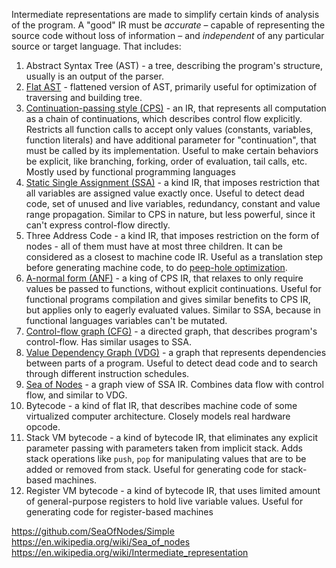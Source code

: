 Intermediate representations are made to simplify certain kinds of analysis of the program. A "good" IR must be _accurate_ – capable of representing the source code without loss of information – and _independent_ of any particular source or target language.
That includes:
1. Abstract Syntax Tree (AST) - a tree, describing the program's structure, usually is an output of the parser.
2. [Flat AST](https://www.cs.cornell.edu/~asampson/blog/flattening.html) - flattened version of AST, primarily useful for optimization of traversing and building tree.
3. [Continuation-passing style (CPS)](https://en.wikipedia.org/wiki/Continuation-passing_style) - an IR, that represents all computation as a chain of continuations, which describes control flow explicitly. Restricts all function calls to accept only values (constants, variables, function literals) and have additional parameter for "continuation", that must be called by its implementation. Useful to make certain behaviors be explicit, like branching, forking, order of evaluation, tail calls, etc. Mostly used by functional programming languages
4. [Static Single Assignment (SSA)](https://en.wikipedia.org/wiki/Static_single-assignment_form) - a kind IR, that imposes restriction that all variables are assigned value exactly once. Useful to detect dead code, set of unused and live variables, redundancy, constant and value range propagation. Similar to CPS in nature, but less powerful, since it can't express control-flow directly.
5. Three Address Code - a kind IR, that imposes restriction on the form of nodes - all of them must have at most three children. It can be considered as a closest to machine code IR. Useful as a translation step before generating machine code, to do [peep-hole optimization](https://en.wikipedia.org/wiki/Peephole_optimization).
6. [A-normal form (ANF)](https://en.wikipedia.org/wiki/A-normal_form) - a king of CPS IR, that relaxes to only require values be passed to functions, without explicit continuations. Useful for functional programs compilation and gives similar benefits to CPS IR, but applies only to eagerly evaluated values. Similar to SSA, because in functional languages variables can't be mutated.
7. [Control-flow graph (CFG)](https://en.wikipedia.org/wiki/Control-flow_graph) - a directed graph, that describes program's control-flow. Has similar usages to SSA.
8. [Value Dependency Graph (VDG)](https://en.wikipedia.org/wiki/Dependency_graph) - a graph that represents dependencies between parts of a program. Useful to detect dead code and to search through different instruction schedules.
9. [Sea of Nodes](https://darksi.de/d.sea-of-nodes/) - a graph view of SSA IR. Combines data flow with control flow, and similar to VDG.
10. Bytecode - a kind of flat IR, that describes machine code of some virtualized computer architecture. Closely models real hardware opcode.
11. Stack VM bytecode - a kind of bytecode IR, that eliminates any explicit parameter passing with parameters taken from implicit stack. Adds stack operations like `push`, `pop` for manipulating values that are to be added or removed from stack. Useful for generating code for stack-based machines.
12. Register VM bytecode - a kind of bytecode IR, that uses limited amount of general-purpose registers to hold live variable values. Useful for generating code for register-based machines

https://github.com/SeaOfNodes/Simple
https://en.wikipedia.org/wiki/Sea_of_nodes
https://en.wikipedia.org/wiki/Intermediate_representation